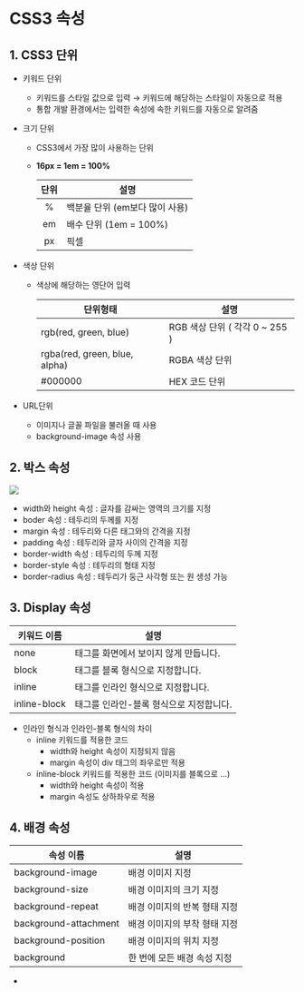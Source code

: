 # CSS3 속성

## 1. CSS3 단위

- 키워드 단위

  - 키워드를 스타일 값으로 입력
    → 키워드에 해당하는 스타일이 자동으로 적용
  - 통합 개발 환경에서는 입력한 속성에 속한 키워드를 자동으로 알려줌

- 크기 단위

  - CSS3에서 가장 많이 사용하는 단위

  - **16px = 1em = 100%**

    | 단위 | 설명                           |
    | :--: | ------------------------------ |
    |  %   | 백분율 단위 (em보다 많이 사용) |
    |  em  | 배수 단위 (1em = 100%)         |
    |  px  | 픽셀                           |

- 색상 단위

  - 색상에 해당하는 영단어 입력

    | 단위형태                      | 설명                           |
    | ----------------------------- | ------------------------------ |
    | rgb(red, green, blue)         | RGB 색상 단위 ( 각각 0 ~ 255 ) |
    | rgba(red, green, blue, alpha) | RGBA 색상 단위                 |
    | #000000                       | HEX 코드 단위                  |

- URL단위

  - 이미지나 글꼴 파일을 불러올 때 사용
  - background-image 속성 사용

## 2. 박스 속성

![](https://ifh.cc/g/C5tNNZ.png)

- width와 height 속성 : 글자를 감싸는 영역의 크기를 지정
- boder 속성 : 테두리의 두께를 지정
- margin 속성 : 테두리와 다른 태그와의 간격을 지정
- padding 속성 : 테두리와 글자 사이의 간격을 지정
- border-width 속성 : 테두리의 두께 지정
- border-style 속성 : 테두리의 형태 지정
- border-radius 속성 : 테두리가 둥근 사각형 또는 원 생성 가능

## 3. Display 속성

| 키워드 이름  | 설명                                    |
| ------------ | --------------------------------------- |
| none         | 태그를 화면에서 보이지 않게 만듭니다.   |
| block        | 태그를 블록 형식으로 지정합니다.        |
| inline       | 태그를 인라인 형식으로 지정합니다.      |
| inline-block | 태그를 인라인-블록 형식으로 지정합니다. |

- 인라인 형식과 인라인-블록 형식의 차이
  - inline 키워드를 적용한 코드
    - width와 height 속성이 지정되지 않음
    - margin 속성이 div 태그의 좌우로만 적용
  - inline-block 키워드를 적용한 코드 (이미지를 블록으로 ...)
    - width와 height 속성이 적용
    - margin 속성도 상하좌우로 적용

## 4. 배경 속성

| 속성 이름             | 설명                         |
| --------------------- | ---------------------------- |
| background-image      | 배경 이미지 지정             |
| background-size       | 배경 이미지의 크기 지정      |
| background-repeat     | 배경 이미지의 반복 형태 지정 |
| background-attachment | 배경 이미지의 부착 형태 지정 |
| background-position   | 배경 이미지의 위치 지정      |
| background            | 한 번에 모든 배경 속성 지정  |

- 